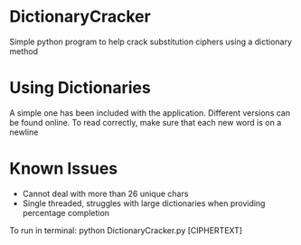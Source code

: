 # DictionaryCracker
Simple python program to help crack substitution ciphers using a dictionary method

# Using Dictionaries
A simple one has been included with the application. 
Different versions can be found online. To read correctly, make sure that each new word is on a newline

# Known Issues
- Cannot deal with more than 26 unique chars
- Single threaded, struggles with large dictionaries when providing percentage completion

To run in terminal:
python DictionaryCracker.py [CIPHERTEXT]
